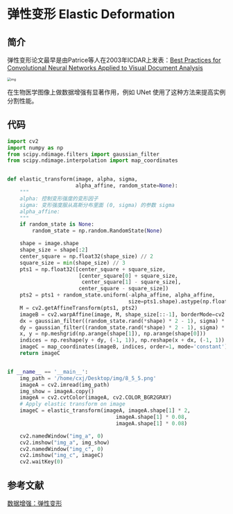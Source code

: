 # 弹性变形 Elastic Deformation

## 简介

弹性变形论文最早是由Patrice等人在2003年ICDAR上发表：[Best Practices for Convolutional Neural Networks Applied to Visual Document Analysis](https://link.zhihu.com/?target=http%3A//cognitivemedium.com/assets/rmnist/Simard.pdf)

<img src="https://www.kaggleusercontent.com/kf/288029/eyJhbGciOiJkaXIiLCJlbmMiOiJBMTI4Q0JDLUhTMjU2In0..xH73szX6k6QctmEiFJekJg.5pI9qGnb6fhsPSpx8qBIN6ZUN97qXT7uWY6I9il10EGHyZ0DfNo3S-n66IjXHnKq-Ekfz49WHW0IA2Mzy9QDuQEm4CJVD7FSCLDQBhQA838jJFa0uLfS3QmtBqjhoaTsQQDChURs14z3xoI-SIoeX66XnH3r6Yk6jei2kIy9Rzgz8rpm6silcn9tsoWJ_0B2yvV4Izr6N24jpDZLKNlrRYiS_zgsIhcPVxUKL77hjnGiuwA_loC-G3beNnnHUXDR0ax0pkgD0xbPLgQ4Jv2J26IR-CQjWmk5s0mdeKVzDFf78dj5Au9q5VmawC4Y7PMACVBI0gGbiqh9UrKyb4C_yeXHIOlU55L3jLiQu65S_PsojxlO3I3A9U1E66kSWu6jp6eoWRlmS4FUTneRoU6qT9WQd9eoT0YQRp3aA9wbpt-9a-UR22o2A8EeIsFQTQrokO78tPtEwe_ug2qTXKqh2pxxqaqgH4gXevKBI8D2PIb-hZMOztWYWKYEbno4fxGzWqIUepCZHv2xnlfFvAslsBmIdRyLYKrm6qy0Ec9D3MvnobeJttG4Zhx21OPtCLsKf8mH1uyutTrOHEG8yxWq92HG6OxrS_CbsHiALsESWHx0P2SZaBfDCW6K5mu13FzZpmm6ks2HqHAO8ZOhvdVj1Z4uiKat_8lU33ZErXj8R6X6gfRMSGwab4r0-cQZeN3U.xVF0MuMi6pCqzJxHBAj-kg/__results___files/__results___4_1.png" alt="img" style="zoom:50%;" />

在生物医学图像上做数据增强有显著作用，例如 UNet 使用了这种方法来提高实例分割性能。

## 代码

```python
import cv2
import numpy as np
from scipy.ndimage.filters import gaussian_filter
from scipy.ndimage.interpolation import map_coordinates


def elastic_transform(image, alpha, sigma,
                      alpha_affine, random_state=None):
    """
    alpha: 控制变形强度的变形因子
    sigma: 变形强度服从高斯分布里面 (0, sigma) 的参数 sigma
    alpha_affine: 
    """
    if random_state is None:
        random_state = np.random.RandomState(None)

    shape = image.shape
    shape_size = shape[:2]
    center_square = np.float32(shape_size) // 2
    square_size = min(shape_size) // 3
    pts1 = np.float32([center_square + square_size,
                       [center_square[0] + square_size,
                        center_square[1] - square_size],
                       center_square - square_size])
    pts2 = pts1 + random_state.uniform(-alpha_affine, alpha_affine,
                                       size=pts1.shape).astype(np.float32)
    M = cv2.getAffineTransform(pts1, pts2)
    imageB = cv2.warpAffine(image, M, shape_size[::-1], borderMode=cv2.BORDER_REFLECT_101)
    dx = gaussian_filter((random_state.rand(*shape) * 2 - 1), sigma) * alpha
    dy = gaussian_filter((random_state.rand(*shape) * 2 - 1), sigma) * alpha
    x, y = np.meshgrid(np.arange(shape[1]), np.arange(shape[0]))
    indices = np.reshape(y + dy, (-1, 1)), np.reshape(x + dx, (-1, 1))
    imageC = map_coordinates(imageB, indices, order=1, mode='constant').reshape(shape)
    return imageC


if __name__ == '__main__':
    img_path = '/home/cxj/Desktop/img/8_5_5.png'
    imageA = cv2.imread(img_path)
    img_show = imageA.copy()
    imageA = cv2.cvtColor(imageA, cv2.COLOR_BGR2GRAY)
    # Apply elastic transform on image
    imageC = elastic_transform(imageA, imageA.shape[1] * 2,
                                   imageA.shape[1] * 0.08,
                                   imageA.shape[1] * 0.08)

    cv2.namedWindow("img_a", 0)
    cv2.imshow("img_a", img_show)
    cv2.namedWindow("img_c", 0)
    cv2.imshow("img_c", imageC)
    cv2.waitKey(0)
```



## 参考文献

[数据增强：弹性变形](https://zhuanlan.zhihu.com/p/342274228)

